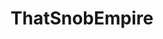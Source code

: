 ---
title: ThatSnobEmpire
crosslinks:
- anime
- Berserk
- LightNovels
- ThatBoldnessEmpire
- fatestaynight
- TrueFilm
- casualiama
- ThatRoricoEmpire
- vegan
- CrusaderKings
---